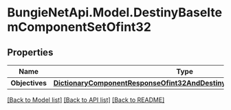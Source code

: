 # BungieNetApi.Model.DestinyBaseItemComponentSetOfint32
## Properties

Name | Type | Description | Notes
------------ | ------------- | ------------- | -------------
**Objectives** | [**DictionaryComponentResponseOfint32AndDestinyItemObjectivesComponent**](DictionaryComponentResponseOfint32AndDestinyItemObjectivesComponent.md) |  | [optional] 

[[Back to Model list]](../README.md#documentation-for-models) [[Back to API list]](../README.md#documentation-for-api-endpoints) [[Back to README]](../README.md)

